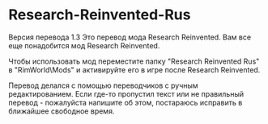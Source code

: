 # Research-Reinvented-Rus
Версия перевода 1.3
Это перевод мода Research Reinvented. Вам все еще понадобится мод Research Reinvented.

Чтобы использовать мод переместите папку "Research Reinvented Rus" в "RimWorld\Mods" и активируйте его в игре после Research Reinvented.

Перевод делался с помощью переводчиков с ручным редактированием. Если где-то пропустил текст или не правильный перевод - пожалуйста напишите об этом, постараюсь исправить в ближайшее свободное время.